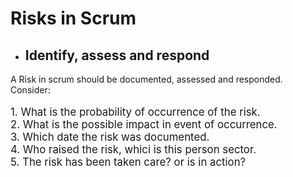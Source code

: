 # Risks in Scrum

* ## Identify, assess and respond

A Risk in scrum should be documented, assessed and responded. \
Consider:
<p style="font-size:larger">
1. What is the probability of occurrence of the risk.<br/>
2. What is the possible impact in event of occurrence.<br/>
3. Which date the risk was documented.<br/>
4. Who raised the risk, whici is this person sector.<br/>
5. The risk has been taken care? or is in action?<br/>
<p>


